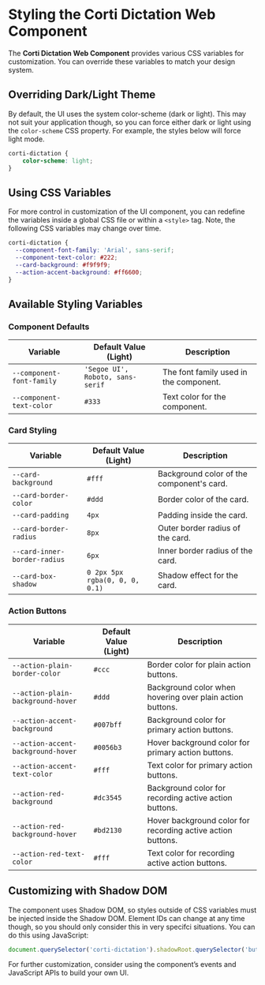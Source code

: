 # Styling the Corti Dictation Web Component

The **Corti Dictation Web Component** provides various CSS variables for customization. You can override these variables to match your design system.

## Overriding Dark/Light Theme
By default, the UI uses the system color-scheme (dark or light). This may not suit your application though, so you can force either dark or light using the `color-scheme` CSS property. For example, the styles below will force light mode.

```css
corti-dictation {
    color-scheme: light;
}
```

## Using CSS Variables
For more control in customization of the UI component, you can redefine the variables inside a global CSS file or within a `<style>` tag. Note, the following CSS variables may change over time.

```css
corti-dictation {
  --component-font-family: 'Arial', sans-serif;
  --component-text-color: #222;
  --card-background: #f9f9f9;
  --action-accent-background: #ff6600;
}
```

## Available Styling Variables

### Component Defaults
| Variable | Default Value (Light) | Description |
|----------|--------------|-------------|
| `--component-font-family` | `'Segoe UI', Roboto, sans-serif` | The font family used in the component. |
| `--component-text-color` | `#333` | Text color for the component. |

### Card Styling
| Variable | Default Value (Light) | Description |
|----------|--------------|-------------|
| `--card-background` | `#fff` | Background color of the component's card. |
| `--card-border-color` | `#ddd` | Border color of the card. |
| `--card-padding` | `4px` | Padding inside the card. |
| `--card-border-radius` | `8px` | Outer border radius of the card. |
| `--card-inner-border-radius` | `6px` | Inner border radius of the card. |
| `--card-box-shadow` | `0 2px 5px rgba(0, 0, 0, 0.1)` | Shadow effect for the card. |

### Action Buttons
| Variable | Default Value (Light) | Description |
|----------|--------------|-------------|
| `--action-plain-border-color` | `#ccc` | Border color for plain action buttons. |
| `--action-plain-background-hover` | `#ddd` | Background color when hovering over plain action buttons. |
| `--action-accent-background` | `#007bff` | Background color for primary action buttons. |
| `--action-accent-background-hover` | `#0056b3` | Hover background color for primary action buttons. |
| `--action-accent-text-color` | `#fff` | Text color for primary action buttons. |
| `--action-red-background` | `#dc3545` | Background color for recording active action buttons. |
| `--action-red-background-hover` | `#bd2130` | Hover background color for recording active action buttons. |
| `--action-red-text-color` | `#fff` | Text color for recording active action buttons. |

## Customizing with Shadow DOM 
The component uses Shadow DOM, so styles outside of CSS variables must be injected inside the Shadow DOM. Element IDs can change at any time though, so you should only consider this in very specifci situations. You can do this using JavaScript:

```js
document.querySelector('corti-dictation').shadowRoot.querySelector('button').style.color = "red"
```

For further customization, consider using the component’s events and JavaScript APIs to build your own UI.

